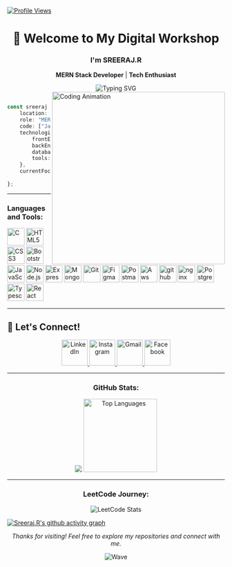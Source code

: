
[![Profile Views](https://komarev.com/ghpvc/?username=sreeraj100&label=Profile%20Views&color=00f7ff&style=flat-square)](https://github.com/Sreeraj100)
<div align="center">

# 👋 Welcome to My Digital Workshop

### I'm SREERAJ.R
**MERN Stack Developer** | **Tech Enthusiast**

<img src="https://readme-typing-svg.herokuapp.com?font=Fira+Code&weight=600&size=28&pause=1000&color=00F7FF&center=true&vCenter=true&random=false&width=600&lines=Building+Digital+Experiences;MERN+Stack+Enthusiast;Always+Learning%2C+Always+Growing" alt="Typing SVG" />


</div>
<img align="right" width="400" src="https://camo.githubusercontent.com/2366b34bb903c09617990fb5fff4622f3e941349e846ddb7e73df872a9d21233/68747470733a2f2f63646e2e6472696262626c652e636f6d2f75736572732f3733303730332f73637265656e73686f74732f363538313234332f6176656e746f2e676966" alt="Coding Animation" />

```typescript

const sreeraj = {
    location: "India,Kerala",
    role: "MERN Stack Developer",
    code: ["JavaScript", "TypeScript", "C", "HTML/CSS"],
    technologies: {
        frontEnd: ["React", "HTML5", "CSS3", "Bootstrap"],
        backEnd: ["Node.js", "Express.js"],
        databases: ["MongoDB", "PostgreSQL"],
        tools: ["Git", "AWS", "Nginx", "Postman", "Figma"]
    },
    currentFocus: "Building scalable web applications",
    
};
```
---

<h3 align="left">Languages and Tools:</h3>
<p align="left">
  <img src="https://github.com/marwin1991/profile-technology-icons/blob/main/icons/c.png" height="40" alt="C" />
  <img src="https://cdn.jsdelivr.net/gh/devicons/devicon/icons/html5/html5-original.svg" height="40" alt="HTML5" />
  <img src="https://cdn.jsdelivr.net/gh/devicons/devicon/icons/css3/css3-original.svg" height="40" alt="CSS3" />
  <img src="https://cdn.jsdelivr.net/gh/devicons/devicon/icons/bootstrap/bootstrap-original.svg" height="40" alt="Bootstrap" />
  <img src="https://cdn.jsdelivr.net/gh/devicons/devicon/icons/javascript/javascript-original.svg" height="40" alt="JavaScript" />
  <img src="https://cdn.jsdelivr.net/gh/devicons/devicon/icons/nodejs/nodejs-plain-wordmark.svg" height="40" alt="Node.js" />
  <img src="https://github.com/marwin1991/profile-technology-icons/blob/main/icons/express.png" height="40" alt="Express.js" />
  <img src="https://cdn.jsdelivr.net/gh/devicons/devicon/icons/mongodb/mongodb-original.svg" height="40" alt="MongoDB" />
  <img src="https://cdn.jsdelivr.net/gh/devicons/devicon/icons/git/git-original.svg" height="40" alt="Git" />
  <img src="https://cdn.jsdelivr.net/gh/devicons/devicon/icons/figma/figma-original.svg" height="40" alt="Figma" />
  <img src="https://github.com/marwin1991/profile-technology-icons/blob/main/icons/postman.png" height="40" alt="Postman" />
  <img src="https://cdn.jsdelivr.net/gh/devicons/devicon/icons/amazonwebservices/amazonwebservices-plain-wordmark.svg" height="40" alt="Aws" />
  <img src="https://github.com/marwin1991/profile-technology-icons/blob/main/icons/github.png" height="40" alt="github" />
  <img src="https://cdn.jsdelivr.net/gh/devicons/devicon/icons/nginx/nginx-original.svg" height="40" alt="nginx" />
  <img src="https://cdn.jsdelivr.net/gh/devicons/devicon/icons/postgresql/postgresql-original.svg" width="40" height="40" alt="PostgreSQL" />
  <img src="https://github.com/marwin1991/profile-technology-icons/blob/main/icons/typescript.png" height="40" alt="Typescript" />
  <img src="https://cdn.jsdelivr.net/gh/devicons/devicon/icons/react/react-original.svg" width="40" height="40" alt="React" />
</p>

---

## 🤝 Let's Connect!

<div align="center">

<a href="https://www.linkedin.com/in/sreeraj-r-/" target="_blank">
  <img src="https://img.icons8.com/fluency/96/linkedin.png" width="60" height="60" alt="LinkedIn" />
</a>
<a href="https://www.instagram.com/sreeraj._.manu/" target="_blank">
  <img src="https://img.icons8.com/fluency/96/instagram-new.png" width="60" height="60" alt="Instagram" />
</a>
<a href="mailto:sreerajsrgmanu2@gmail.com" target="_blank">
  <img src="https://img.icons8.com/fluency/96/gmail-new.png" width="60" height="60" alt="Gmail" />
</a>
<a href="https://www.facebook.com/sreeraj.r.1848/" target="_blank">
  <img src="https://img.icons8.com/fluency/96/facebook-new.png" width="60" height="60" alt="Facebook" />
</a>

</div>

---

<h3 align="center">GitHub Stats:</h3>
<div align="center">
  <img src="https://github-readme-stats.vercel.app/api?username=sreeraj100&show_icons=true&theme=radical&&hide=issues" />
  <img src="https://github-readme-stats.vercel.app/api/top-langs?username=sreeraj100&locale=en&hide_title=false&layout=compact&card_width=320&langs_count=5&theme=dracula&hide_border=false" height="170" alt="Top Languages" />
</div>

---

<h3 align="center">LeetCode Journey:</h3>
<p align="center">
  <img src="https://leetcard.jacoblin.cool/Sreeraj179?theme=dark" alt="LeetCode Stats" />
</p>


[![Sreeraj.R's github activity graph](https://github-readme-activity-graph.vercel.app/graph?username=sreeraj100&bg_color=000000&color=ffffff&line=51f565&point=ffffff&area=true&hide_border=true)](https://github.com/ashutosh00710/github-readme-activity-graph)



<div align="center">

*Thanks for visiting! Feel free to explore my repositories and connect with me.* 

![Wave](https://raw.githubusercontent.com/mayhemantt/mayhemantt/Update/svg/Bottom.svg)

</div>

